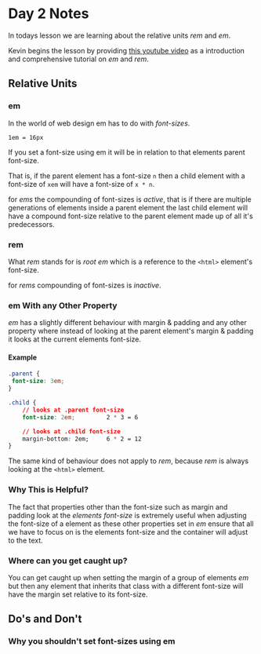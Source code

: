 # Day 2 Notes

In todays lesson we are learning about the relative units _rem_ and _em_.

Kevin begins the lesson by providing [this youtube video](https://www.youtube.com/watch?v=_-aDOAMmDHI) as a introduction and comprehensive tutorial on _em_ and _rem_.

## Relative Units

### em

In the world of web design em has to do with *font-sizes*.

`1em = 16px`

If you set a font-size using em it will be in relation to that elements parent font-size.

That is, if the parent element has a font-size `n` then a child element with a font-size of `xem` will have a font-size of `x * n`.

for _ems_ the compounding of font-sizes is *active*, that is if there are multiple generations of elements inside a parent element the last child element will have a compound font-size relative to the parent element made up of all it's predecessors.

### rem

What _rem_ stands for is _root em_ which is a reference to the `<html>` element's font-size.

for _rems_ compounding of font-sizes is _inactive_.

### em With any Other Property

_em_ has a slightly different behaviour with margin & padding and any other property where instead of looking at the parent element's margin & padding it looks at the current elements font-size.

#### Example

```css
.parent {
 font-size: 3em;
}

.child {
    // looks at .parent font-size
    font-size: 2em;         2 * 3 = 6

    // looks at .child font-size
    margin-bottom: 2em;     6 * 2 = 12
}
```

The same kind of behaviour does not apply to _rem_, because _rem_ is always looking at the `<html>` element.

### Why This is Helpful?

The fact that properties other than the font-size such as margin and padding look at the *elements font-size* is extremely useful when adjusting the font-size of a element as these other properties set in _em_ ensure that all we have to focus on is the elements font-size and the container will adjust to the text.

### Where can you get caught up?

You can get caught up when setting the margin of a group of elements _em_ but then any element that inherits that class with a different font-size will have the margin set relative to its font-size.


## Do's and Don't

### Why you shouldn't set font-sizes using em

